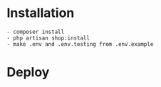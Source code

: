 # Installation

    - composer install
    - php artisan shop:install
    - make .env and .env.testing from .env.example


# Deploy
